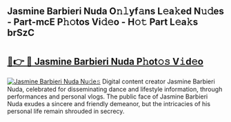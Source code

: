 ## Jasmine Barbieri Nuda O𝚗𝚕yf𝚊ns L𝚎a𝚔ed N𝚞𝚍es - Part-mcE P𝚑𝚘tos Vi𝚍𝚎o - H𝚘𝚝 Part L𝚎a𝚔s brSzC

# <h2><a href="http://kff1bva.oniu.top/?m=Jasmine+Barbieri+Nuda">🔗👉 🔴 Jasmine Barbieri Nuda P𝚑ot𝚘𝚜 V𝚒d𝚎o</a></h2>

[![Jasmine Barbieri Nuda Nu𝚍e𝚜](https://i.imgur.com/0qMVB7G.gif)](http://kff1bva.oniu.top/?m=Jasmine+Barbieri+Nuda)
Digital content creator Jasmine Barbieri Nuda, celebrated for disseminating dance and lifestyle information, through performances and personal vlogs. The public face of Jasmine Barbieri Nuda exudes a sincere and friendly demeanor, but the intricacies of his personal life remain shrouded in secrecy.  
